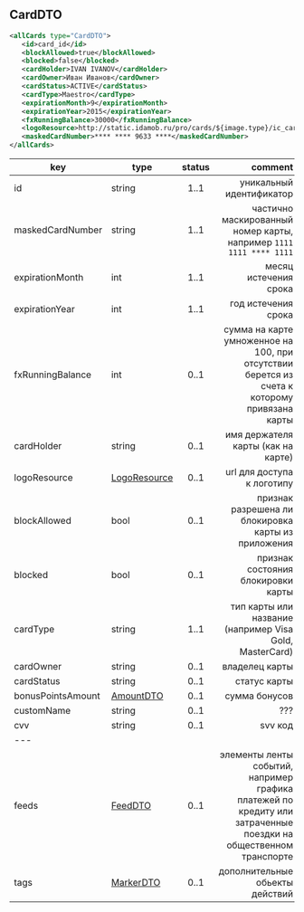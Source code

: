 ## CardDTO

```xml
<allCards type="CardDTO">
   <id>card_id</id>
   <blockAllowed>true</blockAllowed>
   <blocked>false</blocked>
   <cardHolder>IVAN IVANOV</cardHolder>
   <cardOwner>Иван Иванов</cardOwner>
   <cardStatus>ACTIVE</cardStatus>
   <cardType>Maestro</cardType>
   <expirationMonth>9</expirationMonth>
   <expirationYear>2015</expirationYear>
   <fxRunningBalance>30000</fxRunningBalance>
   <logoResource>http://static.idamob.ru/pro/cards/${image.type}/ic_card_bg.png</logoResource>
   <maskedCardNumber>**** **** 9633 ****</maskedCardNumber>
</allCards>
```

key | type | status | comment
--- | ---- | :----: | ---:
id | string | 1..1 | уникальный идентификатор
maskedCardNumber | string | 1..1 | частично маскированный номер карты, например <code>1111 1111 **** 1111</code>
expirationMonth | int | 1..1 | месяц истечения срока
expirationYear | int | 1..1 | год истечения срока
fxRunningBalance | int | 0..1 | сумма на карте умноженное на 100, при отсутствии берется из счета к которому привязана карты
cardHolder | string | 0..1 | имя держателя карты (как на карте)
logoResource | [LogoResource](#logoresource) | 0..1 | url для доступа к логотипу
blockAllowed | bool | 0..1 | признак разрешена ли блокировка карты из приложения
blocked | bool | 0..1 | признак состояния блокировки карты
cardType | string | 1..1 | тип карты или название (например Visa Gold, MasterCard)
cardOwner | string | 0..1 | владелец карты
cardStatus | string | 0..1 | статус карты
bonusPointsAmount | [AmountDTO](#amountdto) | 0..1 | сумма бонусов
customName | string | 0..1 | ???
cvv | string | 0..1 | svv код
--- |||
feeds | [FeedDTO](#feeddto) | 0..1 | элементы ленты событий, например графика платежей по кредиту или затраченные поездки на общественном транспорте
tags | [MarkerDTO](#markerdto) | 0..1 | дополнительные обьекты действий
